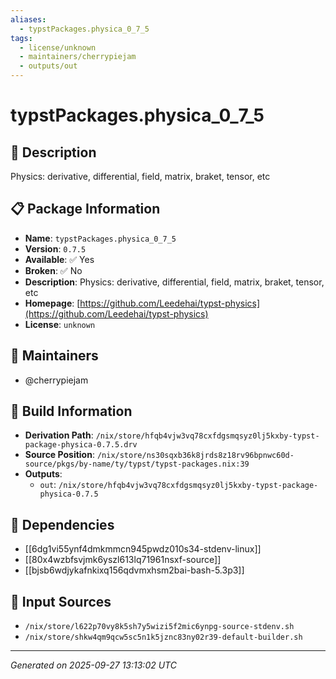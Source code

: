 ```yaml
---
aliases:
  - typstPackages.physica_0_7_5
tags:
  - license/unknown
  - maintainers/cherrypiejam
  - outputs/out
---
```


# typstPackages.physica_0_7_5

## 📝 Description

Physics: derivative, differential, field, matrix, braket, tensor, etc

## 📋 Package Information

- **Name**: `typstPackages.physica_0_7_5`
- **Version**: `0.7.5`
- **Available**: ✅ Yes
- **Broken**: ✅ No
- **Description**: Physics: derivative, differential, field, matrix, braket, tensor, etc
- **Homepage**: [https://github.com/Leedehai/typst-physics](https://github.com/Leedehai/typst-physics)
- **License**: `unknown`
## 👥 Maintainers

- @cherrypiejam


## 🔧 Build Information

- **Derivation Path**: `/nix/store/hfqb4vjw3vq78cxfdgsmqsyz0lj5kxby-typst-package-physica-0.7.5.drv`
- **Source Position**: `/nix/store/ns30sqxb36k8jrds8z18rv96bpnwc60d-source/pkgs/by-name/ty/typst/typst-packages.nix:39`
- **Outputs**:
  - `out`:  `/nix/store/hfqb4vjw3vq78cxfdgsmqsyz0lj5kxby-typst-package-physica-0.7.5`

## 🔗 Dependencies

- [[6dg1vi55ynf4dmkmmcn945pwdz010s34-stdenv-linux]]
- [[80x4wzbfsvjmk6yszl613lq71961nsxf-source]]
- [[bjsb6wdjykafnkixq156qdvmxhsm2bai-bash-5.3p3]]

## 📁 Input Sources

- `/nix/store/l622p70vy8k5sh7y5wizi5f2mic6ynpg-source-stdenv.sh`
- `/nix/store/shkw4qm9qcw5sc5n1k5jznc83ny02r39-default-builder.sh`

---
*Generated on 2025-09-27 13:13:02 UTC*
